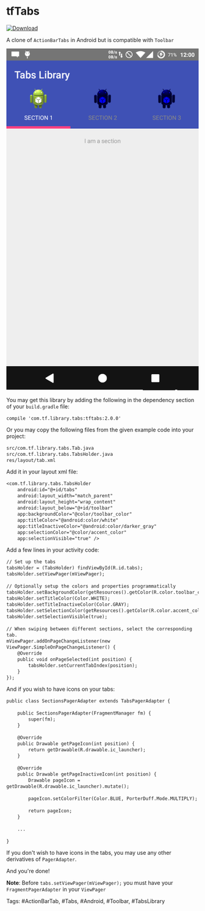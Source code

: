 tfTabs
======

[ ![Download](https://api.bintray.com/packages/tfkamran/maven/tf-tabs-android/images/download.svg) ](https://bintray.com/tfkamran/maven/tf-tabs-android/_latestVersion)

A clone of `ActionBarTabs` in Android but is compatible with `Toolbar`

![Screenshot](./Screenshot.png)

You may get this library by adding the following in the dependency section of your `build.gradle` file:

    compile 'com.tf.library.tabs:tftabs:2.0.0'

Or you may copy the following files from the given example code into your project:

    src/com.tf.library.tabs.Tab.java
    src/com.tf.library.tabs.TabsHolder.java
    res/layout/tab.xml
    
Add it in your layout xml file:

    <com.tf.library.tabs.TabsHolder
        android:id="@+id/tabs"
        android:layout_width="match_parent"
        android:layout_height="wrap_content"
        android:layout_below="@+id/toolbar"
        app:backgroundColor="@color/toolbar_color"
        app:titleColor="@android:color/white"
        app:titleInactiveColor="@android:color/darker_gray"
        app:selectionColor="@color/accent_color"
        app:selectionVisible="true" />

Add a few lines in your activity code:

    // Set up the tabs
    tabsHolder = (TabsHolder) findViewById(R.id.tabs);
    tabsHolder.setViewPager(mViewPager);

    // Optionally setup the colors and properties programmatically
    tabsHolder.setBackgroundColor(getResources().getColor(R.color.toolbar_color));
    tabsHolder.setTitleColor(Color.WHITE);
    tabsHolder.setTitleInactiveColor(Color.GRAY);
    tabsHolder.setSelectionColor(getResources().getColor(R.color.accent_color));
    tabsHolder.setSelectionVisible(true);

    // When swiping between different sections, select the corresponding tab.
    mViewPager.addOnPageChangeListener(new ViewPager.SimpleOnPageChangeListener() {
        @Override
        public void onPageSelected(int position) {
            tabsHolder.setCurrentTabIndex(position);
        }
    });

And if you wish to have icons on your tabs:

    public class SectionsPagerAdapter extends TabsPagerAdapter {

        public SectionsPagerAdapter(FragmentManager fm) {
            super(fm);
        }

        @Override
        public Drawable getPageIcon(int position) {
            return getDrawable(R.drawable.ic_launcher);
        }

        @Override
        public Drawable getPageInactiveIcon(int position) {
            Drawable pageIcon = getDrawable(R.drawable.ic_launcher).mutate();

            pageIcon.setColorFilter(Color.BLUE, PorterDuff.Mode.MULTIPLY);

            return pageIcon;
        }

        ...

    }

If you don't wish to have icons in the tabs, you may use any other derivatives of `PagerAdapter`.

And you're done!

**Note**: Before `tabs.setViewPager(mViewPager);` you must have your `FragmentPagerAdapter` in your `ViewPager`

Tags: #ActionBarTab, #Tabs, #Android, #Toolbar, #TabsLibrary
